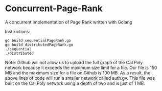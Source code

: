 # Concurrent-Page-Rank

A concurrent implementation of Page Rank written with Golang

Instructions:
```
go build sequentialPageRank.go
go build distributedPageRank.go
./sequential
./distributed
```
Note: Github will not allow us to upload the full graph of the Cal Poly network because it exceeds the maximum size limit for a file. Our file is 150 MB and the maximum size for a file on Github is 100 MB. As a result, the above lines of code will run a smaller network called auth.gv. This file was built on the Cal Poly network using a depth of two and is just of 1 MB. 
